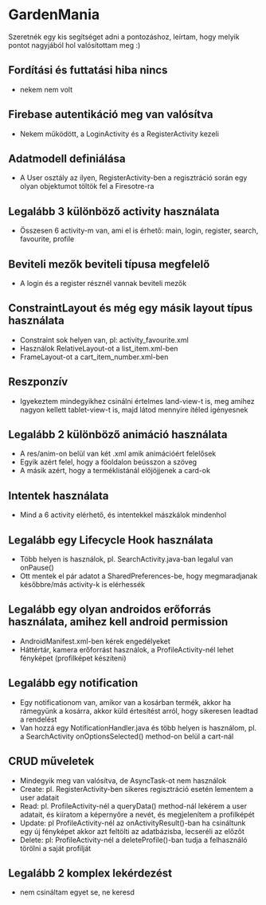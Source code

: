 # GardenMania 

Szeretnék egy kis segítséget adni a pontozáshoz, leírtam, hogy melyik pontot nagyjából hol valósítottam meg :)

## Fordítási és futtatási hiba nincs
  * nekem nem volt

## Firebase autentikáció meg van valósítva
  * Nekem működött, a LoginActivity és a RegisterActivity kezeli

## Adatmodell definiálása
  * A User osztály az ilyen, RegisterActivity-ben a regisztráció során egy olyan objektumot töltök fel a Firesotre-ra

## Legalább 3 különböző activity használata
  * Összesen 6 activity-m van, ami el is érhető: main, login, register, search, favourite, profile

## Beviteli mezők beviteli típusa megfelelő
  * A login és a register résznél vannak beviteli mezők

## ConstraintLayout és még egy másik layout típus használata
  * Constraint sok helyen van, pl: activity_favourite.xml
  * Használok RelativeLayout-ot a list_item.xml-ben
  * FrameLayout-ot a cart_item_number.xml-ben

## Reszponzív
  * Igyekeztem mindegyikhez csinálni értelmes land-view-t is, meg amihez nagyon kellett tablet-view-t is, majd látod mennyire ítéled igényesnek

## Legalább 2 különböző animáció használata
  * A res/anim-on belül van két .xml amik animációért felelősek
  * Egyik azért felel, hogy a föoldalon beússzon a szöveg
  * A másik azért, hogy a terméklistánál előjöjjenek a card-ok

## Intentek használata
  * Mind a 6 activity elérhető, és intentekkel mászkálok mindenhol

## Legalább egy Lifecycle Hook használata
  * Több helyen is használok, pl. SearchActivity.java-ban legalul van onPause()
  * Ott mentek el pár adatot a SharedPreferences-be, hogy megmaradjanak későbbre/más activity-k is elérhessék

## Legalább egy olyan androidos erőforrás használata, amihez kell android permission
  * AndroidManifest.xml-ben kérek engedélyeket
  * Háttértár, kamera erőforrást használok, a ProfileActivity-nél lehet fényképet (profilképet készíteni)

## Legalább egy notification
  * Egy notificationom van, amikor van a kosárban termék, akkor ha rámegyünk a kosárra, akkor küld értesítést arról, hogy sikeresen leadtad a rendelést
  * Van hozzá egy NotificationHandler.java és több helyen is használom, pl. a SearchActivity onOptionsSelected() method-on belül a cart-nál

## CRUD műveletek
  * Mindegyik meg van valósítva, de AsyncTask-ot nem használok
  * Create: pl. RegisterActivity-ben sikeres regisztráció esetén lementem a user adatait
  * Read: pl. ProfileActivity-nél a queryData() method-nál lekérem a user adatait, és kiíratom a képernyőre a nevét, és megjelenítem a profilképét
  * Update: pl ProfileActivity-nél az onActivityResult()-ban ha csináltunk egy új fényképet akkor azt feltölti az adatbázisba, lecseréli az előzőt
  * Delete: pl: ProfileActivity-nél a deleteProfile()-ban tudja a felhasználó törölni a saját profilját

## Legalább 2 komplex lekérdezést
  * nem csináltam egyet se, ne keresd
